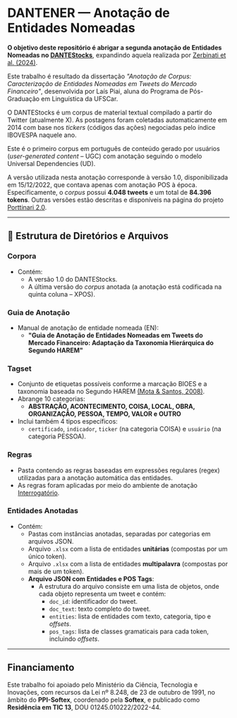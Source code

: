 # DANTENER — Anotação de Entidades Nomeadas

**O objetivo deste repositório é abrigar a segunda anotação de Entidades Nomeadas no [DANTEStocks](https://sol.sbc.org.br/index.php/stil/article/view/17813/17647)**, expandindo aquela realizada por [Zerbinati et al. (2024)](https://aclanthology.org/2024.propor-1.28/).

Este trabalho é resultado da dissertação *"Anotação de Corpus: Caracterização de Entidades Nomeadas em Tweets do Mercado Financeiro"*, desenvolvida por Laís Piai, aluna do Programa de Pós-Graduação em Linguística da UFSCar.

O DANTEStocks é um corpus de material textual compilado a partir do Twitter (atualmente X). As postagens foram coletadas automaticamente em 2014 com base nos *tickers* (códigos das ações) negociadas pelo índice IBOVESPA naquele ano.

Este é o primeiro corpus em português de conteúdo gerado por usuários (*user-generated content* – UGC) com anotação seguindo o modelo Universal Dependencies (UD).

A versão utilizada nesta anotação corresponde à versão 1.0, disponibilizada em 15/12/2022, que contava apenas com anotação POS à época. Especificamente, o *corpus* possui **4.048 tweets** e um total de **84.396 tokens**. Outras versões estão descritas e disponíveis na página do projeto [Porttinari 2.0](https://sites.google.com/icmc.usp.br/poetisa/porttinari-2-0).

---

## 📁 Estrutura de Diretórios e Arquivos

### **Corpora**
- Contém:
  - A versão 1.0 do DANTEStocks.
  - A última versão do *corpus* anotada (a anotação está codificada na quinta coluna – XPOS).

### **Guia de Anotação**
- Manual de anotação de entidade nomeada (EN):
  - **"Guia de Anotação de Entidades Nomeadas em Tweets do Mercado Financeiro: Adaptação da Taxonomia Hierárquica do Segundo HAREM"**

### **Tagset**
- Conjunto de etiquetas possíveis conforme a marcação BIOES e a taxonomia baseada no Segundo HAREM [(Mota & Santos, 2008)](https://www.linguateca.pt/LivroSegundoHAREM/).
- Abrange 10 categorias:
  - **ABSTRAÇÃO, ACONTECIMENTO, COISA, LOCAL, OBRA, ORGANIZAÇÃO, PESSOA, TEMPO, VALOR e OUTRO**
- Inclui também 4 tipos específicos:
  - `certificado`, `indicador`, `ticker` (na categoria COISA) e `usuário` (na categoria PESSOA).

### **Regras**
- Pasta contendo as regras baseadas em expressões regulares (regex) utilizadas para a anotação automática das entidades.
- As regras foram aplicadas por meio do ambiente de anotação [Interrogatório](https://github.com/alvelvis/Interrogat-rio).

### **Entidades Anotadas**
- Contém:
  - Pastas com instâncias anotadas, separadas por categorias em arquivos JSON.
  - Arquivo `.xlsx` com a lista de entidades **unitárias** (compostas por um único token).
  - Arquivo `.xlsx` com a lista de entidades **multipalavra** (compostas por mais de um token).
  - **Arquivo JSON com Entidades e POS Tags**:
    - A estrutura do arquivo consiste em uma lista de objetos, onde cada objeto representa um tweet e contém:
      - `doc_id`: identificador do tweet.
      - `doc_text`: texto completo do tweet.
      - `entities`: lista de entidades com texto, categoria, tipo e *offsets*.
      - `pos_tags`: lista de classes gramaticais para cada token, incluindo *offsets*.

---

## Financiamento

Este trabalho foi apoiado pelo Ministério da Ciência, Tecnologia e Inovações, com recursos da Lei nº 8.248, de 23 de outubro de 1991, no âmbito do **PPI-Softex**, coordenado pela **Softex**, e publicado como **Residência em TIC 13**, DOU 01245.010222/2022-44.
